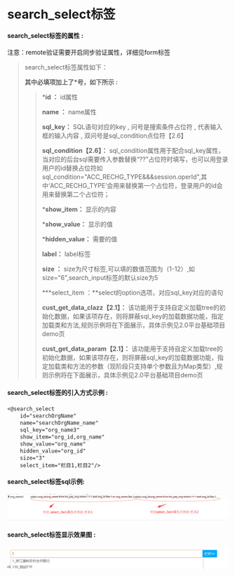 # search\_select**标签**

#### search\_select**标签的属性 :**

注意：remote验证需要开启同步验证属性，详细见form标签

> search\_select标签属性如下：
>
> **其中必填项加上了\*号，如下所示 :**
>
> > \***id ：** id属性
> >
> > **name ：** name属性
> >
> > **sql\_key：** SQL语句对应的key , 问号是搜索条件占位符 , 代表输入框的输入内容 , 双问号是sql\_condition点位符【2.6】
> >
> > **sql\_condition【2.6】：** sql\_condition属性用于配合sql\_key属性，当对应的后台sql需要传入参数替换“??”占位符时填写，也可以用登录用户的id替换占位符如sql\_condition="ACC\_RECHG\_TYPE&&&session.operId",其中‘ACC\_RECHG\_TYPE’会用来替换第一个占位符，登录用户的id会用来替换第二个占位符；
> >
> > \***show\_item：** 显示的内容
> >
> > \***show\_value：** 显示的值
> >
> > \***hidden\_value：** 需要的值
> >
> > **label：** label标签
> >
> > **size ：** size为尺寸标签,可以填的数值范围为（1-12）,如size="6",search\_input标签的默认size为5
> >
> > \***select\_item ：**select的option选项，对应sql\_key对应的语句
> >
> > **cust\_get\_data\_clazz【2.1】：** 该功能用于支持自定义加载tree的初始化数据，如果该项存在，则将屏蔽sql\_key的加载数据功能，指定加载类和方法,规则示例将在下面展示，具体示例见2.0平台基础项目demo页
> >
> > **cust\_get\_data\_param【2.1】：** 该功能用于支持自定义加载tree的初始化数据，如果该项存在，则将屏蔽sql\_key的加载数据功能，指定加载类和方法的参数（现阶段只支持单个参数且为Map类型）,规则示例将在下面展示，具体示例见2.0平台基础项目demo页

#### search\_select标签的引入方式示例 :

```
<@search_select 
    id="searchOrgName" 
    name="searchOrgName_name" 
    sql_key="org_name3" 
    show_item="org_id,org_name" 
    show_value="org_name" 
    hidden_value="org_id" 
    size="3" 
    select_item="栏目1,栏目2"/>
```

#### search\_select标签sql示例:

![](/assets/search_select2.png)

#### search\_select标签显示效果图 :

![](/assets/search_select3.png)

